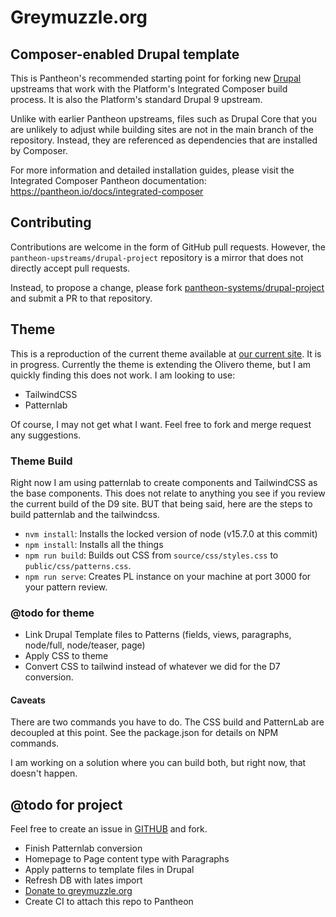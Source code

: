 # Greymuzzle.org

## Composer-enabled Drupal template

This is Pantheon's recommended starting point for forking new [Drupal](https://www.drupal.org/) upstreams
that work with the Platform's Integrated Composer build process. It is also the
Platform's standard Drupal 9 upstream.

Unlike with earlier Pantheon upstreams, files such as Drupal Core that you are
unlikely to adjust while building sites are not in the main branch of the
repository. Instead, they are referenced as dependencies that are installed by
Composer.

For more information and detailed installation guides, please visit the
Integrated Composer Pantheon documentation: https://pantheon.io/docs/integrated-composer

## Contributing

Contributions are welcome in the form of GitHub pull requests. However, the
`pantheon-upstreams/drupal-project` repository is a mirror that does not
directly accept pull requests.

Instead, to propose a change, please fork [pantheon-systems/drupal-project](https://github.com/pantheon-systems/drupal-project)
and submit a PR to that repository.
## Theme

This is a reproduction of the current theme available at [our current site](https://www.greymuzzle.org). It is in progress. Currently the theme is extending the Olivero theme, but I am quickly finding this does not work. I am looking to use:

- TailwindCSS
- Patternlab

Of course, I may not get what I want. Feel free to fork and merge request any suggestions.

### Theme Build

Right now I am using patternlab to create components and TailwindCSS as the base components. This does not relate to anything you see if you review the current build of the D9 site. BUT that being said, here are the steps to build patternlab and the tailwindcss.

- `nvm install`: Installs the locked version of node (v15.7.0 at this commit)
- `npm install`: Installs all the things
- `npm run build`: Builds out CSS from `source/css/styles.css` to `public/css/patterns.css`.
- `npm run serve`: Creates PL instance on your machine at port 3000 for your pattern review.

### @todo for theme

- Link Drupal Template files to Patterns (fields, views, paragraphs, node/full, node/teaser, page)
- Apply CSS to theme
- Convert CSS to tailwind instead of whatever we did for the D7 conversion.

#### Caveats

There are two commands you have to do. The CSS build and PatternLab are decoupled at this point. See the package.json for details on NPM commands.

I am working on a solution where you can build both, but right now, that doesn't happen.

## @todo for project

Feel free to create an issue in [GITHUB](https://github.com/mark-casias/greymuzzle9) and fork.

- Finish Patternlab conversion
- Homepage to Page content type with Paragraphs
- Apply patterns to template files in Drupal
- Refresh DB with lates import
- [Donate to greymuzzle.org](https://greymuzzle.z2systems.com/np/clients/greymuzzle/donation.jsp?campaign=51&)
- Create CI to attach this repo to Pantheon
